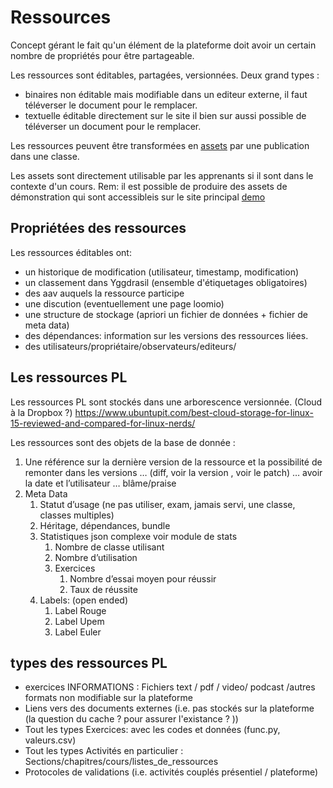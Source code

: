 
# Ressources 

Concept gérant le fait qu'un élément de la plateforme doit avoir un certain nombre de propriétés pour être partageable.

Les ressources sont éditables, partagées, versionnées. 
Deux grand types :

- binaires non éditable mais modifiable dans un editeur externe, il faut téléverser le document pour le remplacer. 
- textuelle éditable directement sur le site il bien sur aussi possible de téléverser un document pour le remplacer.


Les ressources peuvent être transformées en [assets](assets.md)  par une publication dans une classe. 

Les assets sont directement utilisable par les apprenants si il sont dans le contexte d'un cours.
Rem: il est possible de produire des assets de démonstration qui sont accessibleis sur le site principal [demo](demo.md)


## Propriétées des ressources 

Les ressources éditables ont:
- un historique de modification (utilisateur, timestamp, modification)
- un classement dans Yggdrasil (ensemble d'étiquetages obligatoires)
- des aav auquels la ressource participe
- une discution (eventuellement une page loomio)
- une structure de stockage (apriori un fichier de données + fichier de meta data)
- des dépendances: information sur les versions des ressources liées.
- des utilisateurs/propriétaire/observateurs/editeurs/

## Les ressources PL 

Les ressources PL sont stockés dans une arborescence versionnée. (Cloud à la Dropbox ?)
https://www.ubuntupit.com/best-cloud-storage-for-linux-15-reviewed-and-compared-for-linux-nerds/

Les ressources sont des objets de la base de donnée :

1. Une référence sur la dernière version de la ressource et la possibilité de remonter dans les versions … (diff, voir la version , voir le patch) … avoir la date et l’utilisateur … blâme/praise 
2. Meta Data
    1. Statut d’usage (ne pas utiliser, exam, jamais servi, une classe, classes multiples)
    2. Héritage, dépendances, bundle 
    3. Statistiques json complexe voir module de stats 
        1. Nombre de classe utilisant 
        2. Nombre d’utilisation 
        3. Exercices 
            1. Nombre d’essai moyen pour réussir
            2. Taux de réussite 
    4. Labels: (open ended)
        1. Label Rouge
        2. Label Upem
        3. Label Euler
 

## types des ressources PL 
- exercices INFORMATIONS : Fichiers text / pdf / video/ podcast /autres formats non modifiable sur la plateforme 
- Liens vers des documents externes (i.e. pas stockés sur la plateforme (la question du cache ? pour assurer l'existance ? ))
- Tout les types Exercices: avec les codes et données (func.py, valeurs.csv) 
- Tout les types Activités en particulier : Sections/chapitres/cours/listes_de_ressources 
- Protocoles de validations (i.e. activités couplés présentiel / plateforme)




